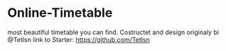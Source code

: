 # Online-Timetable
most beautiful timetable you can find. Costructet and design originaly bi @Tetlsn
link to Starter: https://github.com/Tetlsn
